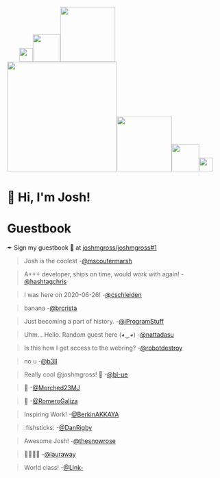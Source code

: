 <img src="https://github.githubassets.com/images/mona-whisper.gif" width="4px"><img src="https://github.githubassets.com/images/mona-whisper.gif" width="8px"><img src="https://github.githubassets.com/images/mona-whisper.gif" width="16px"><img src="https://github.githubassets.com/images/mona-whisper.gif" width="32px"><img src="https://github.githubassets.com/images/mona-whisper.gif" width="64px"><img src="https://github.githubassets.com/images/mona-whisper.gif" width="128px"><img src="https://github.githubassets.com/images/mona-whisper.gif" width="256px"><img src="https://github.githubassets.com/images/mona-whisper.gif" width="128px"><img src="https://github.githubassets.com/images/mona-whisper.gif" width="64px"><img src="https://github.githubassets.com/images/mona-whisper.gif" width="32px"><img src="https://github.githubassets.com/images/mona-whisper.gif" width="16px"><img src="https://github.githubassets.com/images/mona-whisper.gif" width="8px"><img src="https://github.githubassets.com/images/mona-whisper.gif" width="4px">

# :wave: Hi, I'm Josh!


# Guestbook

✒ Sign my guestbook 📖 at [joshmgross/joshmgross#1](https://github.com/joshmgross/joshmgross/issues/1)

<!--START:guestbook-->
> Josh is the coolest
> -[@mscoutermarsh](https://github.com/mscoutermarsh)

> A+++ developer, ships on time, would work with again!
> -[@hashtagchris](https://github.com/hashtagchris)

> I was here on 2020-06-26!
> -[@cschleiden](https://github.com/cschleiden)

> banana
> -[@brcrista](https://github.com/brcrista)

> Just becoming a part of history.
> -[@iProgramStuff](https://github.com/iProgramStuff)

> Uhm... Hello. Random guest here (◕‿◕)
> -[@nattadasu](https://github.com/nattadasu)

> Is this how I get access to the webring?
> -[@robotdestroy](https://github.com/robotdestroy)

> no u
> -[@b3ll](https://github.com/b3ll)

> Really cool @joshmgross! 🚀 
> -[@bl-ue](https://github.com/bl-ue)

> :wave: 
> -[@Morched23MJ](https://github.com/Morched23MJ)

>  🚀
> -[@RomeroGaliza](https://github.com/RomeroGaliza)

> Inspiring Work!
> -[@BerkinAKKAYA](https://github.com/BerkinAKKAYA)

> :fishsticks: 
> -[@DanRigby](https://github.com/DanRigby)

> Awesome Josh!
> -[@thesnowrose](https://github.com/thesnowrose)

> 🚀🚀🚀🚀
> -[@lauraway](https://github.com/lauraway)

> World class!
> -[@Link-](https://github.com/Link-)
<!--END:guestbook-->
